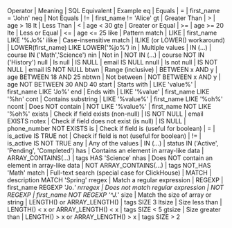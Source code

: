 Operator | Meaning | SQL Equivalent | Example
eq | Equals | = | first_name = 'John'
neq | Not Equals | != | first_name != 'Alice'
gt | Greater Than | > | age > 18
lt | Less Than | < | age < 30
gte | Greater or Equal | >= | age >= 20
lte | Less or Equal | <= | age <= 25
like | Pattern match | LIKE | first_name LIKE '%Jo%'
ilike | Case-insensitive match | ILIKE (or LOWER() workaround) | LOWER(first_name) LIKE LOWER('%jo%')
in | Multiple values | IN (...) | course IN ('Math','Science')
nin | Not in | NOT IN (...) | course NOT IN ('History')
null | Is null | IS NULL | email IS NULL
nnull | Is not null | IS NOT NULL | email IS NOT NULL
btwn | Range (inclusive) | BETWEEN x AND y | age BETWEEN 18 AND 25
nbtwn | Not between | NOT BETWEEN x AND y | age NOT BETWEEN 30 AND 40
start | Starts with | LIKE 'value%' | first_name LIKE 'Jo%'
end | Ends with | LIKE '%value' | first_name LIKE '%hn'
cont | Contains substring | LIKE '%value%' | first_name LIKE '%oh%'
ncont | Does NOT contain | NOT LIKE '%value%' | first_name NOT LIKE '%oh%'
exists | Check if field exists (non-null) | IS NOT NULL | email EXISTS
notex | Check if field does not exist (is null) | IS NULL | phone_number NOT EXISTS
is | Check if field is (useful for boolean) | = | is_active IS TRUE
not | Check if field is not (useful for boolean) | != | is_active IS NOT TRUE
any | Any of the values | IN (...) | status IN ('Active', 'Pending', 'Completed')
has | Contains an element in array-like data | ARRAY_CONTAINS(...) | tags HAS 'Science'
nhas | Does NOT contain an element in array-like data | NOT ARRAY_CONTAINS(...) | tags NOT_HAS 'Math'
match | Full-text search (special case for ClickHouse) | MATCH | description MATCH 'Spring'
rregex | Match a regular expression | REGEXP | first_name REGEXP 'Jo.*'
nrregex | Does not match regular expression | NOT REGEXP | first_name NOT REGEXP '^J.*'
size | Match the size of array or string | LENGTH() or ARRAY_LENGTH() | tags SIZE 3
ltsize | Size less than | LENGTH() < x or ARRAY_LENGTH() < x | tags SIZE < 5
gtsize | Size greater than | LENGTH() > x or ARRAY_LENGTH() > x | tags SIZE > 2
